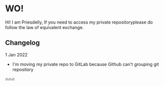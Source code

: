 # WO!

Hi! I am Priesdelly, If you need to access my private repositoryplease do follow the law of equivalent exchange.

## Changelog
1 Jan 2022
- I'm moving my private repo to GitLab because Github can't grouping git repository

:fire::fire::fire:
